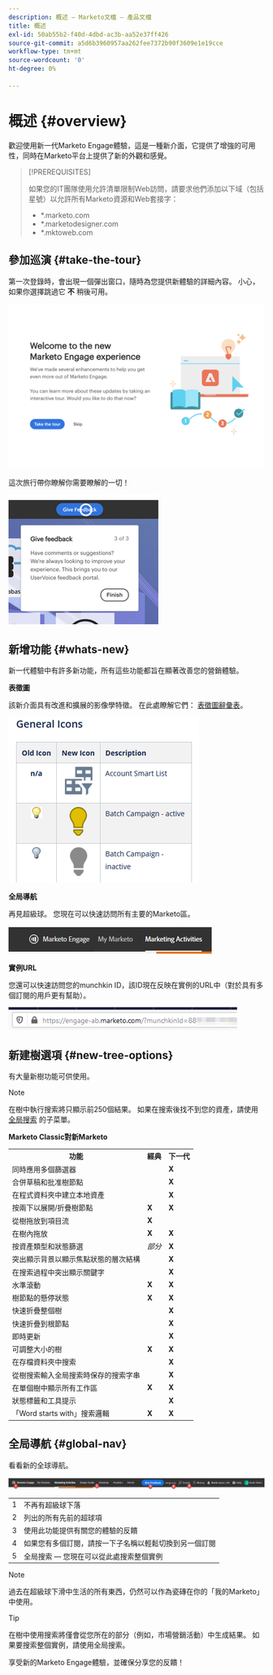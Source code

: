 ```yaml
---
description: 概述 — Marketo文檔 — 產品文檔
title: 概述
exl-id: 50ab55b2-f40d-4dbd-ac3b-aa52e37ff426
source-git-commit: a5d6b3960957aa262fee7372b90f3609e1e19cce
workflow-type: tm+mt
source-wordcount: '0'
ht-degree: 0%

---
```


# 概述 {#overview}

歡迎使用新一代Marketo Engage體驗，這是一種新介面，它提供了增強的可用性，同時在Marketo平台上提供了新的外觀和感覺。

>[!PREREQUISITES]
>
>如果您的IT團隊使用允許清單限制Web訪問，請要求他們添加以下域（包括星號）以允許所有Marketo資源和Web套接字：
>
>* *.marketo.com
>* *.marketodesigner.com
>* *.mktoweb.com


## 參加巡演 {#take-the-tour}

第一次登錄時，會出現一個彈出窗口，隨時為您提供新體驗的詳細內容。 小心，如果你選擇跳過它 **不** 稍後可用。

![](assets/overview-1.png)

這次旅行帶你瞭解你需要瞭解的一切！

![](assets/overview-2.png)

## 新增功能 {#whats-new}

新一代體驗中有許多新功能，所有這些功能都旨在顯著改善您的營銷體驗。

**表徵圖**

該新介面具有改進和擴展的影像學特徵。 在此處瞭解它們： [表徵圖辭彙表](/help/marketo/product-docs/marketo-engage-next-generation-experience/icon-glossary.md)。

![](assets/overview-new-icons.png)

**全局導航**

再見超級球。 您現在可以快速訪問所有主要的Marketo區。

![](assets/overview-5.png)

**實例URL**

您還可以快速訪問您的munchkin ID，該ID現在反映在實例的URL中（對於具有多個訂閱的用戶更有幫助）。

![](assets/overview-6.png)

## 新建樹選項 {#new-tree-options}

有大量新樹功能可供使用。

>[!NOTE]
>
>在樹中執行搜索將只顯示前250個結果。 如果在搜索後找不到您的資產，請使用 [全局搜索](/help/marketo/product-docs/marketo-engage-next-generation-experience/using-the-global-search.md) 的子菜單。

**Marketo Classic對新Marketo**

<table> 
 <tbody>
  <tr>
   <th>功能</th> 
   <th>經典</th> 
   <th>下一代</th> 
  </tr>
  <tr>
   <td>同時應用多個篩選器</td> 
   <td></td> 
   <td><strong>X</strong></td>  
  </tr>
  <tr>
   <td>合併草稿和批准樹節點</td> 
   <td></td> 
   <td><strong>X</strong></td> 
  </tr>
  <tr>
   <td>在程式資料夾中建立本地資產</td> 
   <td></td> 
   <td><strong>X</strong></td> 
  </tr>
  <tr>
   <td>按兩下以展開/折疊樹節點</td> 
   <td><strong>X</strong></td> 
   <td><strong>X</strong></td>  
  </tr>
  <tr>
   <td>從樹拖放到項目流</td> 
   <td><strong>X</strong></td> 
   <td></td> 
  </tr>
  <tr>
   <td>在樹內拖放</td> 
   <td><strong>X</strong></td> 
   <td><strong>X</strong></td> 
  </tr>
  <tr>
   <td>按資產類型和狀態篩選</td> 
   <td><i>部分</i></td> 
   <td><strong>X</strong></td>  
  </tr>
  <tr>
   <td>突出顯示背景以顯示焦點狀態的層次結構</td> 
   <td></td> 
   <td><strong>X</strong></td> 
  </tr>
  <tr>
   <td>在搜索過程中突出顯示關鍵字</td> 
   <td></td> 
   <td><strong>X</strong></td> 
  </tr>
  <tr>
   <td>水準滾動</td> 
   <td><strong>X</strong></td> 
   <td><strong>X</strong></td>  
  </tr>
  <tr>
   <td>樹節點的懸停狀態</td> 
   <td><strong>X</strong></td> 
   <td><strong>X</strong></td> 
  </tr>
  <tr>
   <td>快速折疊整個樹</td> 
   <td></td> 
   <td><strong>X</strong></td> 
  </tr>
  <tr>
   <td>快速折疊到根節點</td> 
   <td></td> 
   <td><strong>X</strong></td>  
  </tr>
  <tr>
   <td>即時更新</td> 
   <td></td> 
   <td><strong>X</strong></td> 
  </tr>
  <tr>
   <td>可調整大小的樹</td> 
   <td><strong>X</strong></td> 
   <td><strong>X</strong></td> 
  </tr>
  <tr>
   <td>在存檔資料夾中搜索</td> 
   <td></td> 
   <td><strong>X</strong></td>  
  </tr>
  <tr>
   <td>從樹搜索輸入全局搜索時保存的搜索字串</td> 
   <td></td> 
   <td><strong>X</strong></td> 
  </tr>
  <tr>
   <td>在單個樹中顯示所有工作區</td> 
   <td><strong>X</strong></td> 
   <td><strong>X</strong></td> 
  </tr>
  <tr>
   <td>狀態標籤和工具提示</td> 
   <td></td> 
   <td><strong>X</strong></td>  
  </tr>
  <tr>
   <td>「Word starts with」搜索邏輯</td> 
   <td><strong>X</strong></td> 
   <td><strong>X</strong></td> 
  </tr>
 </tbody>
</table>

## 全局導航 {#global-nav}

看看新的全球導航。

![](assets/overview-7.png)

<table> 
 <tbody>
  <tr>
   <td>1</td> 
   <td>不再有超級球下落</td> 
  </tr>
  <tr>
   <td>2</td> 
   <td>列出的所有先前的超球項</td> 
  </tr>
  <tr>
   <td>3</td> 
   <td>使用此功能提供有關您的體驗的反饋</td> 
  </tr>
  <tr>
   <td>4</td> 
   <td>如果您有多個訂閱，請按一下子名稱以輕鬆切換到另一個訂閱</td> 
  </tr>
  <tr>
   <td>5</td> 
   <td>全局搜索 — 您現在可以從此處搜索整個實例</td> 
  </tr>
 </tbody>
</table>

>[!NOTE]
>
>過去在超級球下滑中生活的所有東西，仍然可以作為瓷磚在你的「我的Marketo」中使用。

>[!TIP]
>
>在樹中使用搜索將僅會從您所在的部分（例如，市場營銷活動）中生成結果。 如果要搜索整個實例，請使用全局搜索。

享受新的Marketo Engage體驗，並確保分享您的反饋！
